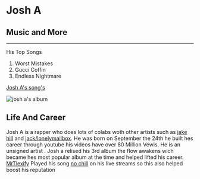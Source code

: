 # Josh A
##  Music and More
---
His Top Songs 

1. Worst Mistakes
2. Gucci Coffin
3. Endless Nightmare 

[Josh A's song's](https://www.google.com/search?safe=active&sxsrf=ALeKk039OqWIxaGhn6GIF0MZ-_IHlhXjMQ%3A1586154618505&ei=esyKXpTBHo-Y4-EP2YmlmA4&q=josh+a%27s+top+songs&oq=josh+a%27s+top+songs&gs_lcp=CgZwc3ktYWIQAzIECCMQJzIGCAAQFhAeMgYIABAWEB4yBQgAEM0CSgoIFxIGMTEtNTI1SggIGBIEMTEtMVAAWABgwQJoAHAAeACAAYkEiAGJBJIBAzUtMZgBAKoBB2d3cy13aXo&sclient=psy-ab&ved=0ahUKEwiU5uC0ltPoAhUPzDgGHdlECeMQ4dUDCAw&uact=5)

  ![josh a's album](https://is3-ssl.mzstatic.com/image/thumb/Music125/v4/37/9e/40/379e401a-0ed6-557b-b248-e1a25367622d/source/900x900bb.jpg
  )
## Life And Career
Josh A is a rapper who does lots of colabs woth other artists such as [jake hill](https://open.spotify.com/artist/26JloX1vHxGGrGUVeMItFJ) and [jack/lonelymailbox](https://www.youtube.com/channel/UCxOMzMTzK_2Jjt_F0vlWmSQ). He was born on September the 24th he built hes career through youtube his videos have over 80 Million Vewis. He is an unsigned artist . Josh a relised his 3rd album the flow awakens wich became hes most popular album at the time and helped lifted his career. [MrTlexify](https://www.youtube.com/user/MrTLexify) Played his song [no chill](youtube.com/watch?v=puozKfLCXLM) on his live streams so this also helped boost his reputation